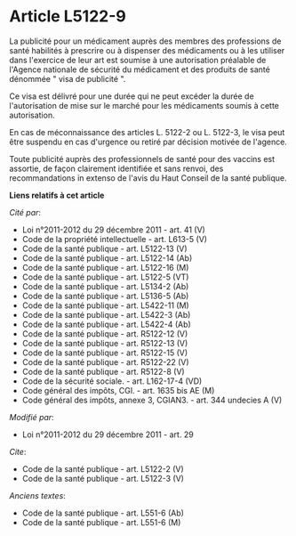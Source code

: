 # Article L5122-9

La publicité pour un médicament auprès des membres des professions de santé habilités à prescrire ou à dispenser des
médicaments ou à les utiliser dans l'exercice de leur art est soumise à une autorisation préalable de l'Agence nationale de
sécurité du médicament et des produits de santé dénommée " visa de publicité ". 

Ce visa est délivré pour une durée qui ne peut excéder la durée de l'autorisation de mise sur le marché pour les médicaments
soumis à cette autorisation. 

En cas de méconnaissance des articles L. 5122-2 ou L. 5122-3, le visa peut être suspendu en cas d'urgence ou retiré par
décision motivée de l'agence. 

Toute publicité auprès des professionnels de santé pour des vaccins est assortie, de façon clairement identifiée et sans
renvoi, des recommandations in extenso de l'avis du Haut Conseil de la santé publique.

**Liens relatifs à cet article**

_Cité par_:

  - Loi n°2011-2012 du 29 décembre 2011 - art. 41 (V)
  - Code de la propriété intellectuelle - art. L613-5 (V)
  - Code de la santé publique - art. L5122-13 (V)
  - Code de la santé publique - art. L5122-14 (Ab)
  - Code de la santé publique - art. L5122-16 (M)
  - Code de la santé publique - art. L5122-5 (VT)
  - Code de la santé publique - art. L5134-2 (Ab)
  - Code de la santé publique - art. L5136-5 (Ab)
  - Code de la santé publique - art. L5422-11 (M)
  - Code de la santé publique - art. L5422-3 (Ab)
  - Code de la santé publique - art. L5422-4 (Ab)
  - Code de la santé publique - art. R5122-12 (V)
  - Code de la santé publique - art. R5122-13 (V)
  - Code de la santé publique - art. R5122-15 (V)
  - Code de la santé publique - art. R5122-22 (V)
  - Code de la santé publique - art. R5122-8 (V)
  - Code de la sécurité sociale. - art. L162-17-4 (VD)
  - Code général des impôts, CGI. - art. 1635 bis AE (M)
  - Code général des impôts, annexe 3, CGIAN3. - art. 344 undecies A (V)

_Modifié par_:

  - Loi n°2011-2012 du 29 décembre 2011 - art. 29

_Cite_:

  - Code de la santé publique - art. L5122-2 (V)
  - Code de la santé publique - art. L5122-3 (V)

_Anciens textes_:

  - Code de la santé publique - art. L551-6 (Ab)
  - Code de la santé publique - art. L551-6 (M)

